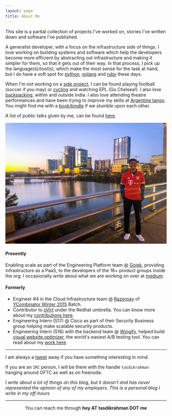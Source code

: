 ```yaml
---
layout: page
title: About Me
---
```


This site is a partial collection of projects I've worked on, stories I've written down and software I've published.

A generalist developer, with a focus on the infrastructure side of things. I love working on building systems and software which help the developers become more efficient by abstracting out infrastructure and making it simpler for them, so that it gets out of their way. In that process, I pick up the language(s)/tool(s), which make the most sense for the task at hand, but I do have a soft spot for [python](https://python.org/), [golang](https://golang.org) and [ruby](https://www.ruby-lang.org/en/) these days.

When I'm not working on a [side project](https://github.com/tasdikrahman), I can be found playing football (soccer if you may) or [cycling](https://www.strava.com/athletes/38551461) and watching EPL (Go Chelsea!). I also love [backpacking](https://tasdikrahman.me/blog/tag/travel/), within and outside India. I also love attending theatre performances and have been trying to improve my skills at [Argentine tango](https://en.wikipedia.org/wiki/Argentine_tango). You might find me with a [book/kindle](https://www.goodreads.com/user/show/19151223-tasdik-rahman) if we stumble upon each other.

A list of public talks given by me, can be found [here](https://tasdikrahman.me/speaking/).

<center><img src="/content/images/austin.jpg"></center>

#### Presently

Enabling scale as part of the Engineering Platform team @ [Gojek](https://www.gojek.io/), providing infrastructure as a PaaS, to the developers of the 18+ product groups inside the org. I occasionally write about what we are working on over at [medium](https://blog.gojekengineering.com/@tasdik.rahman).

#### Formerly

- Engineer #4 in the Cloud Infrastructure team @ [Razorpay](https://razorpay.com/) of [YCombinator Winter 2015](https://techcrunch.com/2015/03/24/y-combinator-demos/) Batch.
- Contributor to [oVirt](http://ovirt.org/) under the Redhat umbrella. You can know more about my [contributions here](https://github.com/tasdikrahman/gsoc2017ovirt).
- Engineering Intern (S17) @ Cisco as part of their Security Business group helping make scalable security products.
- Engineering Intern (S16) with the backend team @ [Wingify](https://wingify.com/), helped build [visual website optimizer](https://vwo.com/), the world's easiest A/B testing tool. You can read about my [work here](https://team.wingify.com/tasdik-talks-about-his-internship-experience-at-wingify/).

***

I am always a [tweet](https://twitter.com/tasdikrahman) away if you have something interesting in mind.

If you are an `IRC` person, I will be there with the handle `tasdikrahman` hanging around OFTC as well as on freenode.

_I write about a lot of things on this blog, but it doesn't and has never represented the opinion of any of my employers. This is a personal blog I write in my off-hours_

***

<center>You can reach me through <b>hey AT tasdikrahman DOT me</b></center>

